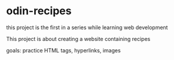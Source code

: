 # odin-recipes

this project is the first in a series while learning web development

This project is about creating a website containing recipes

goals:
practice HTML tags,
hyperlinks,
images
